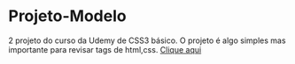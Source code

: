 # Projeto-Modelo
2 projeto do curso da Udemy de CSS3 básico. O projeto é algo simples mas importante para revisar tags de html,css.
<a href="https://gabrielmessiasdasilva.github.io/Projeto-Modelo">Clique aqui</a>
